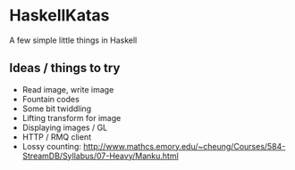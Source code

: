 HaskellKatas
============

A few simple little things in Haskell

Ideas / things to try
----------------------
 - Read image, write image
 - Fountain codes
 - Some bit twiddling
 - Lifting transform for image
 - Displaying images / GL
 - HTTP / RMQ client
 - Lossy counting: http://www.mathcs.emory.edu/~cheung/Courses/584-StreamDB/Syllabus/07-Heavy/Manku.html
